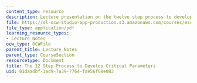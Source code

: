 ```yaml
---
content_type: resource
description: Lecture presentation on the twelve step process to develop critical parameters.
file: https://ol-ocw-studio-app-production.s3.amazonaws.com/courses/esd-33-systems-engineering-summer-2010/01daadbf1ad97a397764fde56f08e083_MITESD_33SUM10_lec07c.pdf
file_type: application/pdf
learning_resource_types:
- Lecture Notes
ocw_type: OCWFile
parent_title: Lecture Notes
parent_type: CourseSection
resourcetype: Document
title: The 12 Step Process to Develop Critical Parameters
uid: 01daadbf-1ad9-7a39-7764-fde56f08e083
---
```

